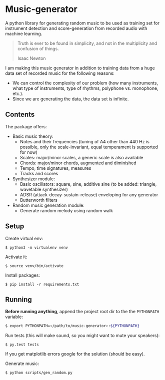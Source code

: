 # Music-generator

A python library for generating random music to be used as training set for instrument detection and score-generation from recorded audio with machine learning. 

> Truth is ever to be found in simplicity, and not in the multiplicity and confusion of things.
>
> Isaac Newton


I am making this music generator in addition to training data from a huge data set of recorded music for the following reasons:

- We can control the complexity of our problem (how many instruments, what type of instruments, type of rhythms, polyphone vs. monophone, etc.). 
- Since we are generating the data, the data set is infinite.


## Contents

The package offers:

* Basic music theory:
	* Notes and their frequencies (tuning of A4 other than 440 Hz is possible, only the scale-invariant, equal temperament is supported for now)
	* Scales: major/minor scales, a generic scale is also available
	* Chords: major/minor chords, augmented and diminished
	* Tempo, time signatures, measures
	* Tracks and scores
* Synthesizer module:
	* Basic oscillators: square, sine, additive sine (to be added: triangle, wavetable synthesizer)
	* ADSR (attack-decay-sustain-release) enveloping for any generator
	* Butterworth filters
* Random music generation module:
	* Generate random melody using random walk


## Setup

Create virtual env:

```$ python3 -m virtualenv venv```

Activate it:

```$ source venv/bin/activate``` 

Install packages:

```$ pip install -r requirements.txt```

## Running

**Before running anything**, append the project root dir to the the `PYTHONPATH` variable:

```bash
$ export PYTHONPATH=</path/to/music-generator>:${PYTHONPATH}
```

Run tests (this will make sound, so you might want to mute your speakers):

```
$ py.test tests
```

If you get matplotlib errors google for the solution (should be easy).

Generate music:

```
$ python scripts/gen_random.py
```






